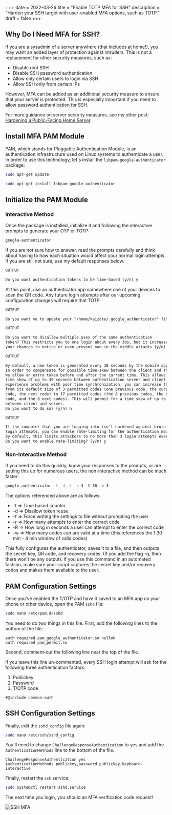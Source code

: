 +++
date = 2022-03-26
title = "Enable TOTP MFA for SSH"
description = "Harden your SSH target with user-enabled MFA options, such as TOTP."
draft = false
+++

## Why Do I Need MFA for SSH?

If you are a sysadmin of a server anywhere (that includes at home!), you may want an added layer of protection against intruders. This is not a replacement for other security measures, such as:

- Disable root SSH
- Disable SSH password authentication
- Allow only certain users to login via SSH
- Allow SSH only from certain IPs

However, MFA can be added as an additional security measure to ensure that your server is protected. This is especially important if you need to allow password authentication for SSH.

For more guidance on server security measures, see my other post: [Hardening a Public-Facing Home Server](/blog/hardening-a-public-facing-home-server/).

## Install MFA PAM Module

PAM, which stands for Pluggable Authentication Module, is an authentication infrastructure used on Linux systems to authenticate a user. In order to use this technology, let's install the `libpam-google-authenticator` package:

```bash
sudo apt-get update
```

```bash
sudo apt-get install libpam-google-authenticator
```

## Initialize the PAM Module

### Interactive Method

Once the package is installed, initialize it and following the interactive prompts to generate your OTP or TOTP:

```bash
google-authenticator
```

If you are not sure how to answer, read the prompts carefully and think about having to how each situation would affect your normal login attempts. If you are still not sure, use my default responses below.

```txt
OUTPUT

Do you want authentication tokens to be time-based (y/n) y
```

At this point, use an authenticator app somewhere one of your devices to scan the QR code. Any future login attempts after our upcoming configuration changes will require that TOTP.

```txt
OUTPUT

Do you want me to update your "/home/kaizoku/.google_authenticator" file? (y/n) y
```

```txt
OUTPUT

Do you want to disallow multiple uses of the same authentication
token? This restricts you to one login about every 30s, but it increases
your chances to notice or even prevent man-in-the-middle attacks (y/n) y
```

```txt
OUTPUT

By default, a new token is generated every 30 seconds by the mobile app.
In order to compensate for possible time-skew between the client and the server,
we allow an extra token before and after the current time. This allows for a
time skew of up to 30 seconds between authentication server and client. If you
experience problems with poor time synchronization, you can increase the window
from its default size of 3 permitted codes (one previous code, the current
code, the next code) to 17 permitted codes (the 8 previous codes, the current
code, and the 8 next codes). This will permit for a time skew of up to 4 minutes
between client and server.
Do you want to do so? (y/n) n
```

```txt
OUTPUT

If the computer that you are logging into isn't hardened against brute-force
login attempts, you can enable rate-limiting for the authentication module.
By default, this limits attackers to no more than 3 login attempts every 30s.
Do you want to enable rate-limiting? (y/n) y
```

### Non-Interactive Method

If you need to do this quickly, know your responses to the prompts, or are setting this up for numerous users, the non-interactive method can be much faster:

```bash
google-authenticator -t -d -f -r 3 -R 30 -w 3
```

The options referenced above are as follows:

- -t => Time based counter
- -d => Disallow token reuse
- -f => Force writing the settings to file without prompting the user
- -r => How many attempts to enter the correct code
- -R => How long in seconds a user can attempt to enter the correct code
- -w => How many codes can are valid at a time (this references the 1:30 min - 4 min window of valid codes)

This fully configures the authenticator, saves it to a file, and then outputs the secret key, QR code, and recovery codes. (If you add the flag -q, then there won’t be any output). If you use this command in an automated fashion, make sure your script captures the secret key and/or recovery codes and makes them available to the user.

## PAM Configuration Settings

Once you've enabled the T/OTP and have it saved to an MFA app on your phone or other device, open the PAM `sshd` file:

```bash
sudo nano /etc/pam.d/sshd
```

You need to do two things in this file. First, add the following lines to the bottom of the file:

```config
auth required pam_google_authenticator.so nullok
auth required pam_permit.so
```

Second, comment-out the following line near the top of the file.

If you leave this line un-commented, every SSH login attempt will ask for the following three authentication factors:

1. Publickey
2. Password
3. T/OTP code

```config
#@include common-auth
```

## SSH Configuration Settings

Finally, edit the `sshd_config` file again:

```bash
sudo nano /etc/ssh/sshd_config
```

You'll need to change `ChallengeResponseAuthentication` to yes and add the `AuthenticationMethods` line to the bottom of the file.

```config
ChallengeResponseAuthentication yes
AuthenticationMethods publickey,password publickey,keyboard-interactive
```

Finally, restart the `ssh` service:

```bash
sudo systemctl restart sshd.service
```

The next time you login, you should an MFA verification code request!

![SSH MFA](https://img.cleberg.io/blog/20220326-enable-totp-mfa-for-ssh/ssh_mfa.png)
